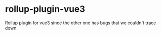 # rollup-plugin-vue3

Rollup plugin for vue3 since the other one has bugs that we couldn't trace down
